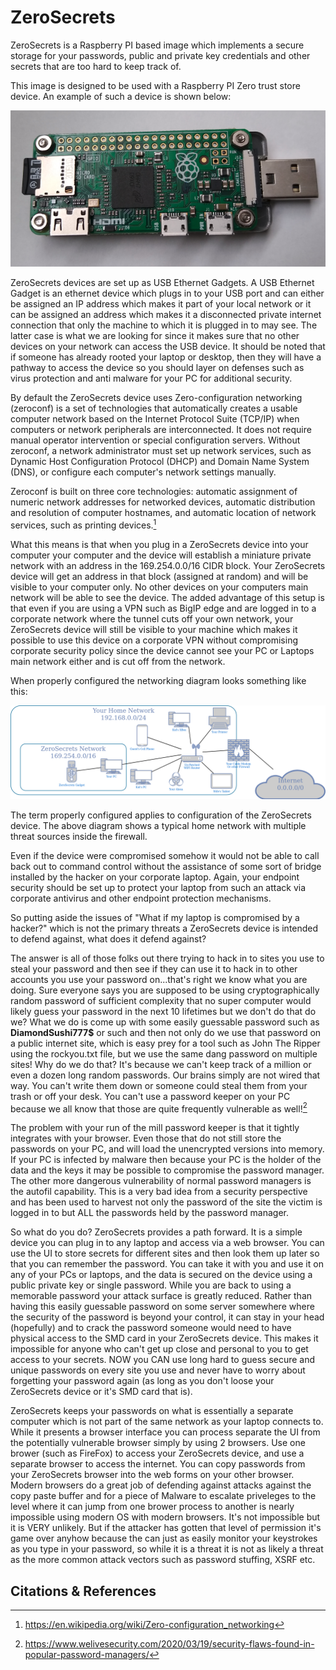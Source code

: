 # ZeroSecrets 
ZeroSecrets is a Raspberry PI based image which implements a secure storage for your passwords, public and private key credentials and other secrets that 
are too hard to keep track of.

This image is designed to be used with a Raspberry PI Zero trust store device.  An example of such a device is shown below:

![Trust Store Device Picture](/doc/images/ZeroSecrets-Device.png)

ZeroSecrets devices are set up as USB Ethernet Gadgets.  A USB Ethernet Gadget is an ethernet device which plugs in to your USB port and can either be assigned an IP address which makes it part of your local network or it can be assigned an address which makes it a disconnected private internet connection that only the machine to which it is plugged in to may see.  The latter case is what we are looking for since it makes sure that no other devices on your network can access the USB device.  It should be noted that if someone has already rooted your laptop or desktop, then they will have a pathway to access the device so you should layer on defenses such as virus protection and anti malware for your PC for additional security.

By default the ZeroSecrets device uses Zero-configuration networking (zeroconf) is a set of technologies that automatically creates a usable computer network based on the Internet Protocol Suite (TCP/IP) when computers or network peripherals are interconnected. It does not require manual operator intervention or special configuration servers. Without zeroconf, a network administrator must set up network services, such as Dynamic Host Configuration Protocol (DHCP) and Domain Name System (DNS), or configure each computer's network settings manually.

Zeroconf is built on three core technologies: automatic assignment of numeric network addresses for networked devices, automatic distribution and resolution of computer hostnames, and automatic location of network services, such as printing devices.[^1] 

What this means is that when you plug in a ZeroSecrets device into your computer your computer and the device will establish a miniature private network with an address in the 169.254.0.0/16 CIDR block.  Your ZeroSecrets device will get an address in that block (assigned at random) and will be visible to your computer only.  No other devices on your computers main network will be able to see the device.  The added advantage of this setup is that even if you are using a VPN such as BigIP edge and are logged in to a corporate network where the tunnel cuts off your own network, your ZeroSecrets device will still be visible to your machine which makes it possible to use this device on a corporate VPN without compromising corporate security policy since the device cannot see your PC or Laptops main network either and is cut off from the network. 

When properly configured the networking diagram looks something like this:

![Zero Secrets Network Diagram](/doc/images/ZeroSecretsNetworkDiagram.png)

The term properly configured applies to configuration of the ZeroSecrets device.  The above diagram shows a typical home network with multiple threat sources inside the firewall.

Even if the device were compromised somehow it would not be able to call back out to command control without the assistance of some sort of bridge installed by the hacker on your corporate laptop. Again, your endpoint security should be set up to protect your laptop from such an attack via corporate antivirus and other endpoint protection mechanisms.

So putting aside the issues of "What if my laptop is compromised by a hacker?" which is not the primary threats a ZeroSecrets device is intended to defend against, what does it defend against?

The answer is all of those folks out there trying to hack in to sites you use to steal your password and then see if they can use it to hack in to other accounts you use your password on...that's right we know what you are doing.  Sure everyone says you are supposed to be using cryptographically random password of sufficient complexity that no super computer would likely guess your password in the next 10 lifetimes but we don't do that do we?  What we do is come up with some easily guessable password such as **DiamondSushi777$** or such and then not only do we use that password on a public internet site, which is easy prey for a tool such as John The Ripper using the rockyou.txt file, but we use the same dang password on multiple sites!  Why do we do that?  It's because we can't keep track of a million or even a dozen long random passwords.  Our brains simply are not wired that way.  You can't write them down or someone could steal them from your trash or off your desk. You can't use a password keeper on your PC because we all know that those are quite frequently vulnerable as well![^2] 

The problem with your run of the mill password keeper is that it tightly integrates with your browser.  Even those that do not still store the passwords on your PC, and will load the unencrypted versions into memory.  If your PC is infected by malware then because your PC is the holder of the data and the keys it may be possible to compromise the password manager.  The other more dangerous vulnerability of normal password managers is the autofil capability.  This is a very bad idea from a security perspective and has been used to harvest not only the password of the site the victim is logged in to but ALL the passwords held by the password manager.  

So what do you do?  ZeroSecrets provides a path forward.  It is a simple device you can plug in to any laptop and access via a web browser.  You can use the UI to store secrets for different sites and then look them up later so that you can remember the password.  You can take it with you and use it on any of your PCs or laptops, and the data is secured on the device using a public private key or single password.  While you are back to using a memorable password your attack surface is greatly reduced.  Rather than having this easily guessable password on some server somewhere where the security of the password is beyond your control, it can stay in your head (hopefully) and to crack the password someone would need to have physical access to the SMD card in your ZeroSecrets device.  This makes it impossible for anyone who can't get up close and personal to you to get access to your secrets.  NOW you CAN use long hard to guess secure and unique passwords on every site you use and never have to worry about forgetting your password again (as long as you don't loose your ZeroSecrets device or it's SMD card that is).

ZeroSecrets keeps your passwords on what is essentially a separate computer which is not part of the same network as your laptop connects to.  While it presents a browser interface you can process separate the UI from the potentially vulnerable browser simply by using 2 browsers.  Use one brower (such as FireFox) to access your ZeroSecrets device, and use a separate browser to access the internet.  You can copy passwords from your ZeroSecrets browser into the web forms on your other browser.  Modern browsers do a great job of defending against attacks against the copy paste buffer and for a piece of Malware to escalate priveleges to the level where it can jump from one brower process to another is nearly impossible using modern OS with modern browsers.  It's not impossible but it is VERY unlikely.  But if the attacker has gotten that level of permission it's game over anyhow because the can just as easily monitor your keystrokes as you type in your password, so while it is a threat it is not as likely a threat as the more common attack vectors such as password stuffing, XSRF etc.

## Citations & References

[^1]: https://en.wikipedia.org/wiki/Zero-configuration_networking
[^2]: https://www.welivesecurity.com/2020/03/19/security-flaws-found-in-popular-password-managers/
